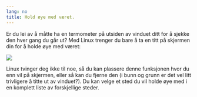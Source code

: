 ```yaml
---
lang: no
title: Hold øye med været.
---
```


Er du lei av å måtte ha en termometer på utsiden av vinduet ditt for å sjekke den hver gang du går ut? Med Linux trenger du bare å ta en titt på skjermen din for å holde øye med været:

<img src="Images/weather.png" />

Linux tvinger deg ikke til noe, så du kan plassere denne funksjonen hvor du enn vil på skjermen, eller så kan du fjerne den (i bunn og grunn er det vel litt trivligere å titte ut av vinduet?). Du kan velge et sted du vil holde øye med i en komplett liste av forskjellige steder.




